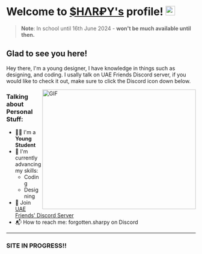 # Welcome to [$HΛR₽Y's](https://github.com/typicalsharps) profile! <a href="#"><img src="https://media.giphy.com/media/hvRJCLFzcasrR4ia7z/giphy.gif" width="25px"></a>

> **Note**: In school until 16th June 2024 - **won't be much available until then.**


## Glad to see you here!
Hey there, I'm a young designer, I have knowledge in things such as designing, and coding.
I usally talk on UAE Friends Discord server, if you would like to check it out, make sure to click the Discord icon down below.

<img align="right" alt="GIF" src="https://media.giphy.com/media/IThjAlJnD9WNO/giphy.gif" width="408" height="318" />


### Talking about Personal Stuff:

- 👨‍🎓 I'm a **Young Student**
- 🌱 I'm currently advancing my skills:
  - Coding
  - Designing
- 👯 Join [UAE Friends' Discord Server](https://discord.gg/uaef)
- 📬 How to reach me: forgotten.sharpy on Discord

---
### SITE IN PROGRESS!!
